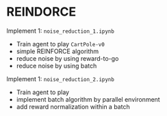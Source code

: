 # REINDORCE


Implement 1: `noise_reduction_1.ipynb`

- Train agent to play `CartPole-v0`
- simple REINFORCE algorithm
- reduce noise by using reward-to-go
- reduce noise by using batch

Implement 1: `noise_reduction_2.ipynb`
- Train agent to play
- implement batch algorithm by parallel environment
- add reward normalization within a batch

